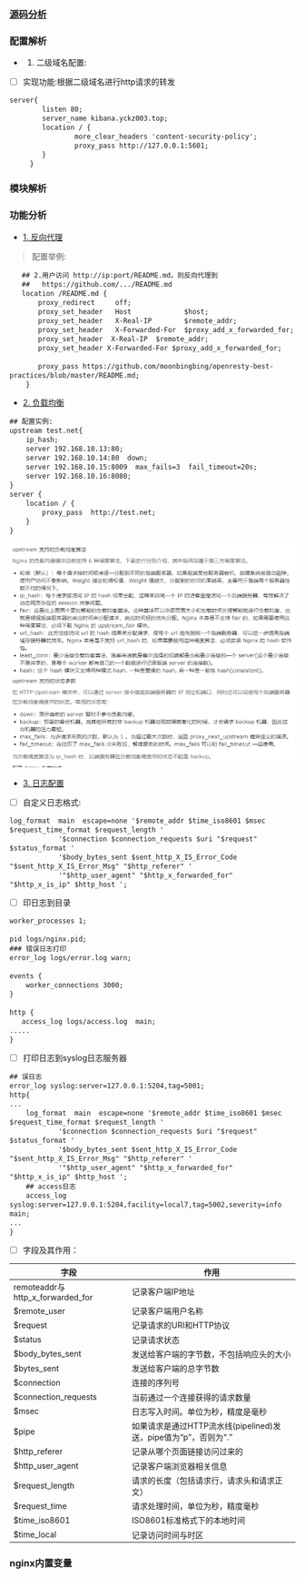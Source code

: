 ### [源码分析](https://github.com/xuanchengsunjin/Jim_note/blob/sandbox/note/C++/nginx_content/nginx_content.md)

### 配置解析

- 1. 二级域名配置:
- [ ] 实现功能:根据二级域名进行http请求的转发
```linux
server{
        listen 80;
        server_name kibana.yckz003.top;
        location / {
                more_clear_headers 'content-security-policy';
                proxy_pass http://127.0.0.1:5601;
        }
     }
```
### 模块解析

### 功能分析

- [1. 反向代理](http://wiki.jikexueyuan.com/project/openresty/ngx/reverse_proxy.html)
> 配置举例:
```linux
   ## 2.用户访问 http://ip:port/README.md，则反向代理到
   ##   https://github.com/.../README.md
   location /README.md {
       proxy_redirect     off;
       proxy_set_header   Host             $host;
       proxy_set_header   X-Real-IP        $remote_addr;
       proxy_set_header   X-Forwarded-For  $proxy_add_x_forwarded_for;
       proxy_set_header  X-Real-IP  $remote_addr;
       proxy_set_header X-Forwarded-For $proxy_add_x_forwarded_for;
       
       proxy_pass https://github.com/moonbingbing/openresty-best-practices/blob/master/README.md;
    }
```
- [2. 负载均衡](http://wiki.jikexueyuan.com/project/openresty/ngx/balancer.html)

```linux
## 配置实例:
upstream test.net{
    ip_hash;
    server 192.168.10.13:80;
    server 192.168.10.14:80  down;
    server 192.168.10.15:8009  max_fails=3  fail_timeout=20s;
    server 192.168.10.16:8080;
}
server {
    location / {
        proxy_pass  http://test.net;
    }
}
```
<div align="center">
    <img src="https://github.com/xuanchengsunjin/Jim_note/blob/sandbox/resource/img/tec_note/nginx_fuzai.png" width="700px">
</div>

- [3. 日志配置](http://wiki.jikexueyuan.com/project/openresty/ngx/nginx_log.html)
- [ ] 自定义日志格式:
```linux
log_format  main  escape=none '$remote_addr $time_iso8601 $msec $request_time_format $request_length '
            '$connection $connection_requests $uri "$request" $status_format '
            '$body_bytes_sent $sent_http_X_IS_Error_Code "$sent_http_X_IS_Error_Msg" "$http_referer" '
            '"$http_user_agent" "$http_x_forwarded_for" "$http_x_is_ip" $http_host ';
```
- [ ] 印日志到目录
```linux
worker_processes 1;

pid logs/nginx.pid;
### 错误日志打印
error_log logs/error.log warn;

events {
    worker_connections 3000;
}

http {
   access_log logs/access.log  main;
.....
}
```
- [ ] 打印日志到syslog日志服务器
```linux
## 误日志
error_log syslog:server=127.0.0.1:5204,tag=5001;
http{
...
    log_format  main  escape=none '$remote_addr $time_iso8601 $msec $request_time_format $request_length '
            '$connection $connection_requests $uri "$request" $status_format '
            '$body_bytes_sent $sent_http_X_IS_Error_Code "$sent_http_X_IS_Error_Msg" "$http_referer" '
            '"$http_user_agent" "$http_x_forwarded_for" "$http_x_is_ip" $http_host ';
    ## access日志
    access_log syslog:server=127.0.0.1:5204,facility=local7,tag=5002,severity=info main;
...
}
```
- [ ] 字段及其作用：

| 字段 | 作用  |
| ---- | ---- |
| remoteaddr与http_x_forwarded_for | 记录客户端IP地址   |
| $remote_user | 记录客户端用户名称  |
| $request |记录请求的URI和HTTP协议   | 
| $status  |	记录请求状态   |
| $body_bytes_sent  |	发送给客户端的字节数，不包括响应头的大小   |
| $bytes_sent |	发送给客户端的总字节数   |
| $connection |	连接的序列号   |
| $connection_requests |	当前通过一个连接获得的请求数量   |
| $msec | 日志写入时间。单位为秒，精度是毫秒   |
| $pipe | 如果请求是通过HTTP流水线(pipelined)发送，pipe值为“p”，否则为“.”   |
| $http_referer	| 记录从哪个页面链接访问过来的   |   
| $http_user_agent | 记录客户端浏览器相关信息   |   
| $request_length | 请求的长度（包括请求行，请求头和请求正文）   |
| $request_time	| 请求处理时间，单位为秒，精度毫秒   |
| $time_iso8601 | ISO8601标准格式下的本地时间   |
| $time_local | 记录访问时间与时区   |
### nginx内置变量
